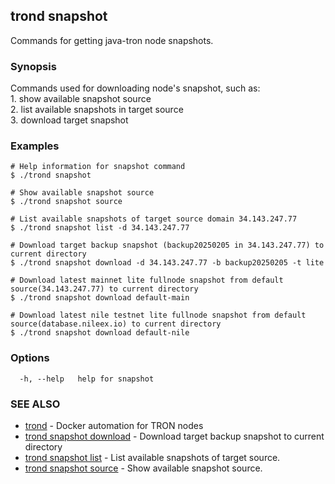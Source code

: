 ## trond snapshot

Commands for getting java-tron node snapshots.

### Synopsis

Commands used for downloading node's snapshot, such as:<br>
	1. show available snapshot source<br>
	2. list available snapshots in target source<br>
	3. download target snapshot


### Examples

```
# Help information for snapshot command
$ ./trond snapshot

# Show available snapshot source
$ ./trond snapshot source

# List available snapshots of target source domain 34.143.247.77
$ ./trond snapshot list -d 34.143.247.77

# Download target backup snapshot (backup20250205 in 34.143.247.77) to current directory
$ ./trond snapshot download -d 34.143.247.77 -b backup20250205 -t lite

# Download latest mainnet lite fullnode snapshot from default source(34.143.247.77) to current directory
$ ./trond snapshot download default-main

# Download latest nile testnet lite fullnode snapshot from default source(database.nileex.io) to current directory
$ ./trond snapshot download default-nile

```

### Options

```
  -h, --help   help for snapshot
```

### SEE ALSO

* [trond](trond.md)	 - Docker automation for TRON nodes
* [trond snapshot download](trond_snapshot_download.md)	 - Download target backup snapshot to current directory
* [trond snapshot list](trond_snapshot_list.md)	 - List available snapshots of target source.
* [trond snapshot source](trond_snapshot_source.md)	 - Show available snapshot source.
